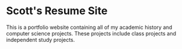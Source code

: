 # Scott's Resume Site

This is a portfolio website containing all of my academic history and computer science projects. These projects include class projects and independent study projects.